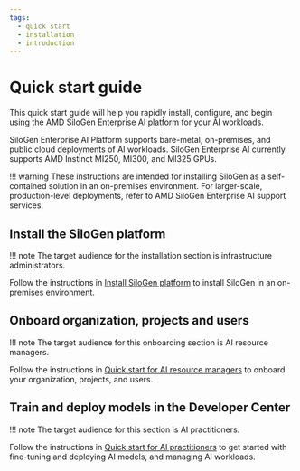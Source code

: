 ```yaml
---
tags:
  - quick start
  - installation
  - introduction
---
```


# Quick start guide

This quick start guide will help you rapidly install, configure, and begin using the AMD SiloGen Enterprise AI platform for your AI workloads.

SiloGen Enterprise AI Platform supports bare-metal, on-premises, and public cloud deployments of AI workloads. SiloGen Enterprise AI currently supports AMD Instinct MI250, MI300, and MI325 GPUs.

!!! warning
    These instructions are intended for installing SiloGen as a self-contained solution in an on-premises environment. For larger-scale, production-level deployments, refer to AMD SiloGen Enterprise AI support services.

## Install the SiloGen platform

!!! note
    The target audience for the installation section is infrastructure administrators.

Follow the instructions in [Install SiloGen platform](./platform-infrastructure/demo-environment.md) to install SiloGen in an on-premises environment.

## Onboard organization, projects and users

!!! note
    The target audience for this onboarding section is AI resource managers.

Follow the instructions in [Quick start for AI resource managers](./quick-start-guides/airman-quick-start.md) to onboard your organization, projects, and users.

## Train and deploy models in the Developer Center

!!! note
    The target audience for this section is AI practitioners.

Follow the instructions in [Quick start for AI practitioners](./quick-start-guides/devcenter-quick-start.md) to get started with fine-tuning and deploying AI models, and managing AI workloads.
